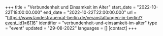+++
title = "Verbundenheit und Einsamkeit im Alter"
start_date = "2022-10-22T18:00:00.000"
end_date = "2022-10-22T22:00:00.000"
url = "https://www.landesfrauenrat-berlin.de/veranstaltungen-in-berlin/?event_id1=6116"
identifier = "verbundenheit-und-einsamkeit-im-alter"
type = "event"
updated = "29-08-2022"
languages = []
[contact]
+++